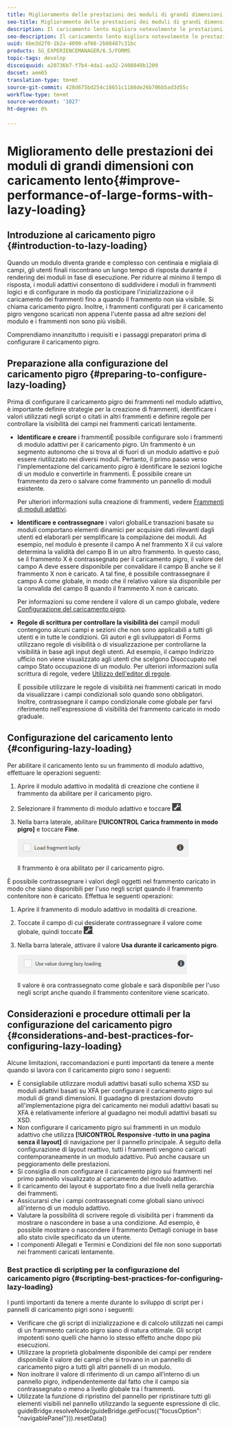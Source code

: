 ```yaml
---
title: Miglioramento delle prestazioni dei moduli di grandi dimensioni con caricamento lento
seo-title: Miglioramento delle prestazioni dei moduli di grandi dimensioni con caricamento lento
description: Il caricamento lento migliora notevolmente le prestazioni dei moduli adattivi di grandi dimensioni e complessi, posticipando l'inizializzazione e il caricamento dei frammenti di modulo fino a renderli visibili.
seo-description: Il caricamento lento migliora notevolmente le prestazioni dei moduli adattivi di grandi dimensioni e complessi, posticipando l'inizializzazione e il caricamento dei frammenti di modulo fino a renderli visibili.
uuid: 6be3d2f0-1b2a-4090-af66-2b08487c31bc
products: SG_EXPERIENCEMANAGER/6.5/FORMS
topic-tags: develop
discoiquuid: a20736b7-f7b4-4da1-aa32-2408049b1209
docset: aem65
translation-type: tm+mt
source-git-commit: 428d675bd254c18651c1188de26b706b5ad3d55c
workflow-type: tm+mt
source-wordcount: '1027'
ht-degree: 0%

---
```



# Miglioramento delle prestazioni dei moduli di grandi dimensioni con caricamento lento{#improve-performance-of-large-forms-with-lazy-loading}

## Introduzione al caricamento pigro {#introduction-to-lazy-loading}

Quando un modulo diventa grande e complesso con centinaia e migliaia di campi, gli utenti finali riscontrano un lungo tempo di risposta durante il rendering dei moduli in fase di esecuzione. Per ridurre al minimo il tempo di risposta, i moduli adattivi consentono di suddividere i moduli in frammenti logici e di configurare in modo da posticipare l&#39;inizializzazione o il caricamento dei frammenti fino a quando il frammento non sia visibile. Si chiama caricamento pigro. Inoltre, i frammenti configurati per il caricamento pigro vengono scaricati non appena l&#39;utente passa ad altre sezioni del modulo e i frammenti non sono più visibili.

Comprendiamo innanzitutto i requisiti e i passaggi preparatori prima di configurare il caricamento pigro.

## Preparazione alla configurazione del caricamento pigro {#preparing-to-configure-lazy-loading}

Prima di configurare il caricamento pigro dei frammenti nel modulo adattivo, è importante definire strategie per la creazione di frammenti, identificare i valori utilizzati negli script o citati in altri frammenti e definire regole per controllare la visibilità dei campi nei frammenti caricati lentamente.

* **Identificare e creare**
i frammentiÈ possibile configurare solo i frammenti di modulo adattivi per il caricamento pigro. Un frammento è un segmento autonomo che si trova al di fuori di un modulo adattivo e può essere riutilizzato nei diversi moduli. Pertanto, il primo passo verso l&#39;implementazione del caricamento pigro è identificare le sezioni logiche di un modulo e convertirle in frammenti. È possibile creare un frammento da zero o salvare come frammento un pannello di moduli esistente.

   Per ulteriori informazioni sulla creazione di frammenti, vedere [Frammenti di moduli adattivi](../../forms/using/adaptive-form-fragments.md).

* **Identificare e contrassegnare**
i valori globaliLe transazioni basate su moduli comportano elementi dinamici per acquisire dati rilevanti dagli utenti ed elaborarli per semplificare la compilazione dei moduli. Ad esempio, nel modulo è presente il campo A nel frammento X il cui valore determina la validità del campo B in un altro frammento. In questo caso, se il frammento X è contrassegnato per il caricamento pigro, il valore del campo A deve essere disponibile per convalidare il campo B anche se il frammento X non è caricato. A tal fine, è possibile contrassegnare il campo A come globale, in modo che il relativo valore sia disponibile per la convalida del campo B quando il frammento X non è caricato.

   Per informazioni su come rendere il valore di un campo globale, vedere [Configurazione del caricamento pigro](../../forms/using/lazy-loading-adaptive-forms.md#p-configuring-lazy-loading-p).

* **Regole di scrittura per controllare la visibilità dei**
campiI moduli contengono alcuni campi e sezioni che non sono applicabili a tutti gli utenti e in tutte le condizioni. Gli autori e gli sviluppatori di Forms utilizzano regole di visibilità o di visualizzazione per controllarne la visibilità in base agli input degli utenti. Ad esempio, il campo Indirizzo ufficio non viene visualizzato agli utenti che scelgono Disoccupato nel campo Stato occupazione di un modulo. Per ulteriori informazioni sulla scrittura di regole, vedere [Utilizzo dell&#39;editor di regole](../../forms/using/rule-editor.md).

   È possibile utilizzare le regole di visibilità nei frammenti caricati in modo da visualizzare i campi condizionali solo quando sono obbligatori. Inoltre, contrassegnare il campo condizionale come globale per farvi riferimento nell&#39;espressione di visibilità del frammento caricato in modo graduale.

## Configurazione del caricamento lento {#configuring-lazy-loading}

Per abilitare il caricamento lento su un frammento di modulo adattivo, effettuare le operazioni seguenti:

1. Aprire il modulo adattivo in modalità di creazione che contiene il frammento da abilitare per il caricamento pigro.
1. Selezionare il frammento di modulo adattivo e toccare ![cmppr](assets/cmppr.png).
1. Nella barra laterale, abilitare **[!UICONTROL Carica frammento in modo pigro]** e toccare **Fine**.

   ![Abilita caricamento lento per il frammento di modulo adattivo](assets/lazy-loading-fragment.png)

   Il frammento è ora abilitato per il caricamento pigro.

È possibile contrassegnare i valori degli oggetti nel frammento caricato in modo che siano disponibili per l&#39;uso negli script quando il frammento contenitore non è caricato. Effettua le seguenti operazioni:

1. Aprire il frammento di modulo adattivo in modalità di creazione.
1. Toccate il campo di cui desiderate contrassegnare il valore come globale, quindi toccate ![cmppr](assets/cmppr.png).
1. Nella barra laterale, attivare il valore **Usa durante il caricamento pigro**.

   ![Campo di caricamento pigro nella barra laterale](assets/enable-lazy-loading.png)

   Il valore è ora contrassegnato come globale e sarà disponibile per l&#39;uso negli script anche quando il frammento contenitore viene scaricato.

## Considerazioni e procedure ottimali per la configurazione del caricamento pigro {#considerations-and-best-practices-for-configuring-lazy-loading}

Alcune limitazioni, raccomandazioni e punti importanti da tenere a mente quando si lavora con il caricamento pigro sono i seguenti:

* È consigliabile utilizzare moduli adattivi basati sullo schema XSD su moduli adattivi basati su XFA per configurare il caricamento pigro sui moduli di grandi dimensioni. Il guadagno di prestazioni dovuto all&#39;implementazione pigra del caricamento nei moduli adattivi basati su XFA è relativamente inferiore al guadagno nei moduli adattivi basati su XSD.
* Non configurare il caricamento pigro sui frammenti in un modulo adattivo che utilizza **[!UICONTROL Responsive -tutto in una pagina senza il layout]** di navigazione per il pannello principale. A seguito della configurazione di layout reattivo, tutti i frammenti vengono caricati contemporaneamente in un modulo adattivo. Può anche causare un peggioramento delle prestazioni.
* Si consiglia di non configurare il caricamento pigro sui frammenti nel primo pannello visualizzato al caricamento del modulo adattivo.
* Il caricamento dei layout è supportato fino a due livelli nella gerarchia dei frammenti.
* Assicurarsi che i campi contrassegnati come globali siano univoci all&#39;interno di un modulo adattivo.
* Valutare la possibilità di scrivere regole di visibilità per i frammenti da mostrare o nascondere in base a una condizione. Ad esempio, è possibile mostrare o nascondere il frammento Dettagli coniuge in base allo stato civile specificato da un utente.
* I componenti Allegati e Termini e Condizioni del file non sono supportati nei frammenti caricati lentamente.

### Best practice di scripting per la configurazione del caricamento pigro {#scripting-best-practices-for-configuring-lazy-loading}

I punti importanti da tenere a mente durante lo sviluppo di script per i pannelli di caricamento pigri sono i seguenti:

* Verificare che gli script di inizializzazione e di calcolo utilizzati nei campi di un frammento caricato pigro siano di natura ottimale. Gli script impotenti sono quelli che hanno lo stesso effetto anche dopo più esecuzioni.
* Utilizzare la proprietà globalmente disponibile dei campi per rendere disponibile il valore dei campi che si trovano in un pannello di caricamento pigro a tutti gli altri pannelli di un modulo.
* Non inoltrare il valore di riferimento di un campo all’interno di un pannello pigro, indipendentemente dal fatto che il campo sia contrassegnato o meno a livello globale tra i frammenti.
* Utilizzate la funzione di ripristino del pannello per ripristinare tutti gli elementi visibili nel pannello utilizzando la seguente espressione di clic.\
   guideBridge.resolveNode(guideBridge.getFocus({&quot;focusOption&quot;: &quot;navigablePanel&quot;})).resetData()

